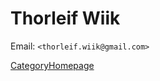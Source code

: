 # Thorleif Wiik

Email: `<thorleif.wiik@gmail.com>`

[](http://www.wiik.de)

[CategoryHomepage](/CategoryHomepage#)
